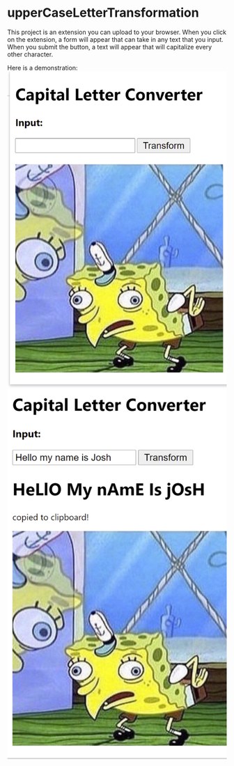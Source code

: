 # upperCaseLetterTransformation
This project is an extension you can upload to your browser. 
When you click on the extension, a form will appear that can take in any text that you input.
When you submit the button, a text will appear that will capitalize every other character.

Here is a demonstration:
<img src = "before.png">
<img src = "after.png">
